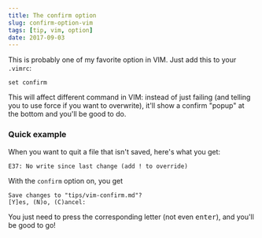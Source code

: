 ```yaml
---
title: The confirm option
slug: confirm-option-vim
tags: [tip, vim, option]
date: 2017-09-03
---
```


This is probably one of my favorite option in VIM. Just add this to your `.vimrc`:

    set confirm

<!--more-->

This will affect different command in VIM: instead of just failing (and telling
you to use force if you want to overwrite), it'll show a confirm "popup" at the
bottom and you'll be good to do.

### Quick example

When you want to quit a file that isn't saved, here's what you get:

    E37: No write since last change (add ! to override)

With the `confirm` option on, you get

    Save changes to "tips/vim-confirm.md"?
    [Y]es, (N)o, (C)ancel:

You just need to press the corresponding letter (not even <kbd>enter</kbd>), and
you'll be good to go!

